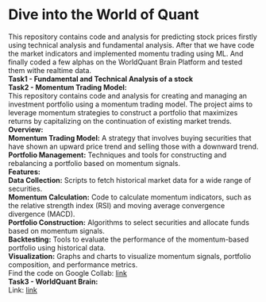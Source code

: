 # Dive into the World of Quant
This repository contains code and analysis for predicting stock prices firstly using technical analysis and fundamental analysis. After that we have code the market indicators and implemented momentu trading using ML. And finally coded a few alphas on the WorldQuant Brain Platform and tested them withe realtime data.<br>
**Task1 - Fundamental and Technical Analysis of a stock** <br>
**Task2 - Momentum Trading Model:** <br>
This repository contains code and analysis for creating and managing an investment portfolio using a momentum trading model. The project aims to leverage momentum strategies to construct a portfolio that maximizes returns by capitalizing on the continuation of existing market trends.<br>
**Overview:** <br>
**Momentum Trading Model:** A strategy that involves buying securities that have shown an upward price trend and selling those with a downward trend.<br>
**Portfolio Management:** Techniques and tools for constructing and rebalancing a portfolio based on momentum signals.<br>
**Features:** <br>
**Data Collection:** Scripts to fetch historical market data for a wide range of securities.<br>
**Momentum Calculation:** Code to calculate momentum indicators, such as the relative strength index (RSI) and moving average convergence divergence (MACD).<br>
**Portfolio Construction:** Algorithms to select securities and allocate funds based on momentum signals.<br>
**Backtesting:** Tools to evaluate the performance of the momentum-based portfolio using historical data.<br>
**Visualization:** Graphs and charts to visualize momentum signals, portfolio composition, and performance metrics.<br>
Find the code on Google Collab: [link](https://colab.research.google.com/drive/1gX2GgfX15pU6QdhlL68_g79ih4K0GoHW) <br>
**Task3 - WorldQuant Brain:** <br>
Link: [link](https://www.worldquant.com/brain/)

